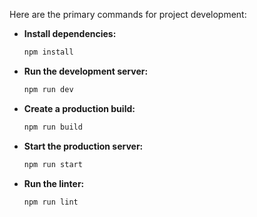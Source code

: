 Here are the primary commands for project development:

- **Install dependencies:**
  ```bash
  npm install
  ```
- **Run the development server:**
  ```bash
  npm run dev
  ```
- **Create a production build:**
  ```bash
  npm run build
  ```
- **Start the production server:**
  ```bash
  npm run start
  ```
- **Run the linter:**
  ```bash
  npm run lint
  ```
